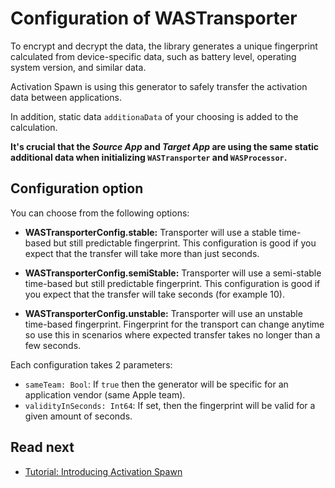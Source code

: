 # Configuration of WASTransporter

To encrypt and decrypt the data, the library generates a unique fingerprint calculated from device-specific data, such as battery level, operating system version, and similar data.

Activation Spawn is using this generator to safely transfer the activation data between applications.

In addition, static data `additionaData` of your choosing is added to the calculation.

<!-- begin box info -->
**It's crucial that the _Source App_ and _Target App_ are using the same static additional data when initializing `WASTransporter` and `WASProcessor`.**
<!-- end -->

## Configuration option

You can choose from the following options:

- **WASTransporterConfig.stable:** Transporter will use a stable time-based but still predictable fingerprint. This configuration is good if you expect that the transfer will take more than just seconds. 

- **WASTransporterConfig.semiStable:** Transporter will use a semi-stable time-based but still predictable fingerprint. This configuration is good if you expect that the transfer will take seconds (for example 10).
   
- **WASTransporterConfig.unstable:** Transporter will use an unstable time-based fingerprint. Fingerprint for the transport can change anytime so use this in scenarios where expected transfer takes no longer than a few seconds.

Each configuration takes 2 parameters:

- `sameTeam: Bool`: If `true` then the generator will be specific for an application vendor (same Apple team).
- `validityInSeconds: Int64`: If set, then the fingerprint will be valid for a given amount of seconds.

## Read next

- [Tutorial: Introducing Activation Spawn](https://developers.wultra.com/tutorials/posts/Introducing-Activation-Spawn/)
